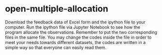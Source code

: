 # open-multiple-allocation
Download the feedback data of Excel form and the ipython file to your computer.
Run the ipython file via Jupyter Notebook to see how the program allocate the observations.
Remember to put the two corresponding files in the same file.
You may change the codes inside the file in order to meet your needs towards different datasets, the codes are written in a simple way so that everyone can easily read them.
